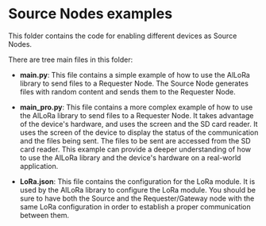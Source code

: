 # Source Nodes examples

This folder contains the code for enabling different devices as Source Nodes. 

There are tree main files in this folder:

- **main.py**: This file contains a simple example of how to use the AlLoRa library to send files to a Requester Node. The Source Node generates files with random content and sends them to the Requester Node. 
  
- **main_pro.py**: This file contains a more complex example of how to use the AlLoRa library to send files to a Requester Node. It takes advantage of the device's hardware, and uses the screen and the SD card reader. It uses the screen of the device to display the status of the communication and the files being sent. The files to be sent are accessed from the SD card reader. This example can provide a deeper understanding of how to use the AlLoRa library and the device's hardware on a real-world application.
  
- **LoRa.json**: This file contains the configuration for the LoRa module. It is used by the AlLoRa library to configure the LoRa module. You should be sure to have both the Source and the Requester/Gateway node with the same LoRa configuration in order to establish a proper communication between them.
